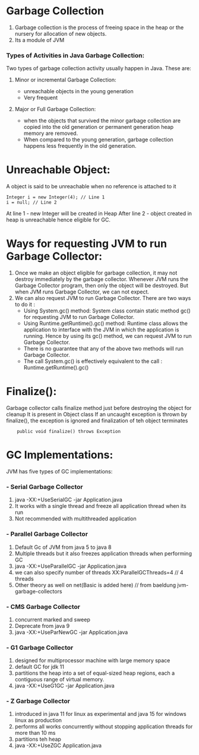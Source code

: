 # **Garbage Collection**


1) Garbage collection is the process of freeing space in the heap or the nursery for allocation of new objects. 
2) Its a module of JVM


### **Types of Activities in Java Garbage Collection:**

Two types of garbage collection activity usually happen in Java. These are:

1) Minor or incremental Garbage Collection: 
    - unreachable objects in the young generation
    - Very frequent

2) Major or Full Garbage Collection: 
   - when the objects that survived the minor garbage collection are 
     copied into the old generation or permanent generation heap memory are removed. 
   - When compared to the young generation, garbage collection happens less frequently in 
     the old generation.


# Unreachable Object:

A object is said to be unreachable when no reference is attached to it

    Integer i = new Integer(4); // Line 1
    i = null; // Line 2

At line 1 - new Integer will be created in Heap
After line 2 - object created in heap is unreachable hence eligible for GC.

# **Ways for requesting JVM to run Garbage Collector:**

  1) Once we make an object eligible for garbage collection, it may not destroy immediately by the garbage collector. Whenever JVM runs the Garbage Collector program, then only the object will be destroyed. But when JVM runs Garbage Collector, we can not expect.
  2) We can also request JVM to run Garbage Collector. There are two ways to do it :
     - Using System.gc() method: System class contain static method gc() for requesting JVM to run Garbage Collector.
     - Using Runtime.getRuntime().gc() method: Runtime class allows the application to interface with the JVM in which the application is running. Hence by using its gc() method, we can request JVM to run Garbage Collector.
     - There is no guarantee that any of the above two methods will run Garbage Collector.
     - The call System.gc() is effectively equivalent to the call : Runtime.getRuntime().gc()

# **Finalize():**

Garbage collector calls finalize method just before destroying the object for cleanup
It is present in Object class
If an uncaught exception is thrown by finalize(), the exception is ignored and finalization of teh object terminates 

        public void finalize() throws Exception


# GC Implementations:

JVM has five types of GC implementations:

### - Serial Garbage Collector

   1) java -XX:+UseSerialGC -jar Application.java
   2) It works with a single thread and freeze all application thread when its run
   3) Not recommended with multithreaded application 

### - Parallel Garbage Collector

   1) Default Gc of JVM from java 5 to java 8
   2) Multiple threads but it also freezes application threads when performing GC
   3) java -XX:+UseParallelGC -jar Application.java
   4) we can also specify number of threads XX:ParallelGCThreads=4 // 4 threads
   5) Other theory as well on net(Basic is added here) // from baeldung jvm-garbage-collectors


### - CMS Garbage Collector

   1) concurrent marked and sweep
   2) Deprecate from java 9
   3) java -XX:+UseParNewGC -jar Application.java


### - G1 Garbage Collector

   1) designed for multiprocessor machine with large memory space
   2) default GC for jdk 11
   3) partitions the heap into a set of equal-sized heap regions, each a contiguous range of virtual memory.
   4) java -XX:+UseG1GC -jar Application.java 
 

### - Z Garbage Collector

   1) introduced in java 11 for linux as experimental  and java 15 for windows linux as production
   2) performs all works concurrently without stopping application threads for more than 10 ms
   3) partitions teh heap
   4) java -XX:+UseZGC Application.java 